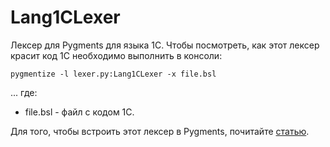# Lang1CLexer
Лексер для Pygments для языка 1С. Чтобы посмотреть, как этот лексер красит код 1С необходимо выполнить в консоли:
```
pygmentize -l lexer.py:Lang1CLexer -x file.bsl
```
... где:
  * file.bsl - файл с кодом 1С.

Для того, чтобы встроить этот лексер в Pygments, почитайте [статью](http://www.iamjonas.me/2013/03/custom-syntax-in-pygments.html "Custom syntax in pygments").
